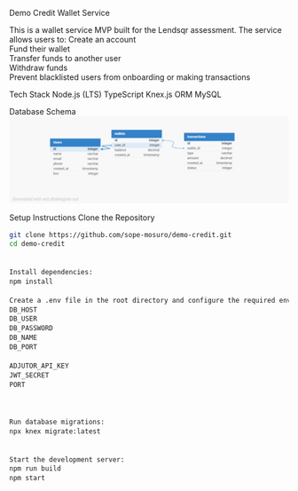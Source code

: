 Demo Credit Wallet Service


This is a wallet service MVP built for the Lendsqr assessment. The service allows users to:
 Create an account  
 Fund their wallet  
 Transfer funds to another user  
 Withdraw funds  
 Prevent blacklisted users from onboarding or making transactions  

Tech Stack
Node.js (LTS)
TypeScript
Knex.js ORM
MySQL


Database Schema
![ER Diagram](demo-credit-er-diagram_1(1).png)  


Setup Instructions
Clone the Repository
```sh
git clone https://github.com/sope-mosuro/demo-credit.git
cd demo-credit


Install dependencies:
npm install

Create a .env file in the root directory and configure the required environment variables.
DB_HOST
DB_USER
DB_PASSWORD
DB_NAME
DB_PORT

ADJUTOR_API_KEY
JWT_SECRET
PORT



Run database migrations:
npx knex migrate:latest


Start the development server:
npm run build
npm start


